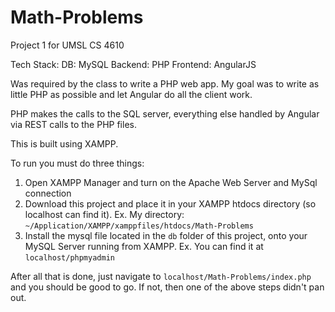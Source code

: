 # Math-Problems
Project 1 for UMSL CS 4610

Tech Stack:
DB: MySQL
Backend: PHP
Frontend: AngularJS

Was required by the class to write a PHP web app.  My goal was to write as little PHP as possible and let Angular do all the client work.

PHP makes the calls to the SQL server, everything else handled by Angular via REST calls to the PHP files.

This is built using XAMPP.

To run you must do three things:

1. Open XAMPP Manager and turn on the Apache Web Server and MySql connection
2. Download this project and place it in your XAMPP htdocs directory (so localhost can find it).
  Ex. My directory: `~/Application/XAMPP/xamppfiles/htdocs/Math-Problems`
3. Install the mysql file located in the `db` folder of this project, onto your MySQL Server running from XAMPP.
  Ex. You can find it at `localhost/phpmyadmin`
  
After all that is done, just navigate to `localhost/Math-Problems/index.php` and you should be good to go.
If not, then one of the above steps didn't pan out.
